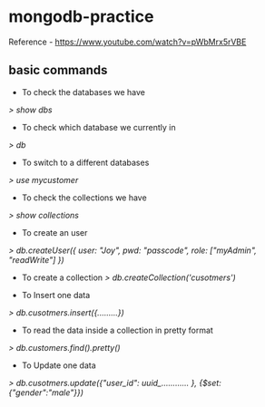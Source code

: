 # mongodb-practice

Reference - https://www.youtube.com/watch?v=pWbMrx5rVBE

basic commands
-----------------

- To check the databases we have

*> show dbs*


- To check which database we currently in

*> db*


- To switch to a different databases

*> use mycustomer*


- To check the collections we have

*> show collections*


- To create an user

*> db.createUser({
  user: "Joy",
  pwd: "passcode",
  role: ["myAdmin", "readWrite"]
})*


- To create a collection
*> db.createCollection('cusotmers')*


- To Insert one data

*> db.cusotmers.insert({.........})*

- To read the data inside a collection in pretty format

*> db.customers.find().pretty()*


- To Update one data

*> db.cusotmers.update({"user_id": uuid_............ }, {$set:{"gender":"male"}})*

